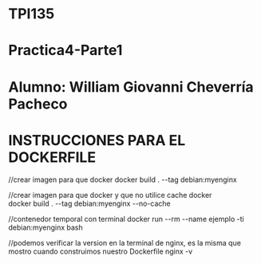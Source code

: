 # TPI135
# Practica4-Parte1
# Alumno: William Giovanni Cheverría Pacheco




# INSTRUCCIONES PARA EL DOCKERFILE 

//crear imagen para que docker
docker build . --tag debian:myenginx

//crear imagen para que docker y que no utilice cache docker  
docker build . --tag debian:myenginx --no-cache


//contenedor temporal con terminal
docker run --rm  --name ejemplo -ti debian:myenginx bash

//podemos verificar la version en la terminal de nginx, es la misma que mostro cuando construimos nuestro Dockerfile
nginx -v
